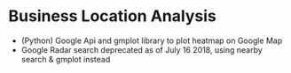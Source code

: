 # Business Location Analysis

- (Python) Google Api and gmplot library to plot heatmap on Google Map
- Google Radar search deprecated as of July 16 2018, using nearby search & gmplot instead
